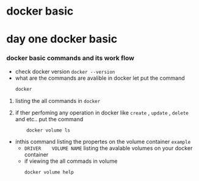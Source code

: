 # docker basic
# day one docker basic
### docker basic commands and its work flow 
* check docker version 
        `docker --version`
* what are the commands are avalible in docker let put the command 
    ```cmd
    docker
1. listing the all commands in `docker` 

2. if ther perfoming any operation in docker like `create` , `update` , `delete` and etc..
put the command 
    ```cmd
        docker volume ls
* inthis command listing the propertes on the volume container
`example`
    - `DRIVER    VOLUME NAME` listing the avalable volumes on your docker container
    - if viewing the all commads in volume 
        ````cmd
        docker volume help
